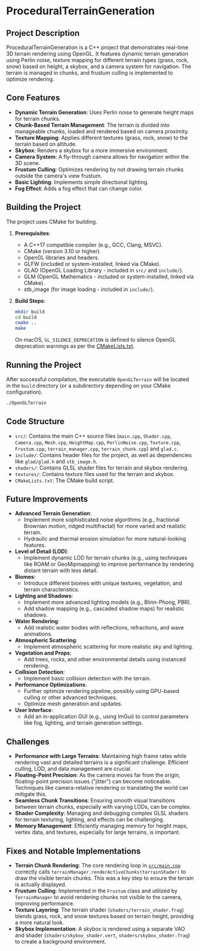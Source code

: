 # ProceduralTerrainGeneration

## Project Description

ProceduralTerrainGeneration is a C++ project that demonstrates real-time 3D terrain rendering using OpenGL. It features dynamic terrain generation using Perlin noise, texture mapping for different terrain types (grass, rock, snow) based on height, a skybox, and a camera system for navigation. The terrain is managed in chunks, and frustum culling is implemented to optimize rendering.

## Core Features

*   **Dynamic Terrain Generation**: Uses Perlin noise to generate height maps for terrain chunks.
*   **Chunk-Based Terrain Management**: The terrain is divided into manageable chunks, loaded and rendered based on camera proximity.
*   **Texture Mapping**: Applies different textures (grass, rock, snow) to the terrain based on altitude.
*   **Skybox**: Renders a skybox for a more immersive environment.
*   **Camera System**: A fly-through camera allows for navigation within the 3D scene.
*   **Frustum Culling**: Optimizes rendering by not drawing terrain chunks outside the camera's view frustum.
*   **Basic Lighting**: Implements simple directional lighting.
*   **Fog Effect**: Adds a fog effect that can change color.

## Building the Project

The project uses CMake for building.

1.  **Prerequisites**:
    *   A C++17 compatible compiler (e.g., GCC, Clang, MSVC).
    *   CMake (version 3.10 or higher).
    *   OpenGL libraries and headers.
    *   GLFW (included or system-installed, linked via CMake).
    *   GLAD (OpenGL Loading Library - included in `src/` and `include/`).
    *   GLM (OpenGL Mathematics - included or system-installed, linked via CMake).
    *   stb_image (for image loading - included in `include/`).

2.  **Build Steps**:
    ```bash
    mkdir build
    cd build
    cmake ..
    make
    ```
    On macOS, `GL_SILENCE_DEPRECATION` is defined to silence OpenGL deprecation warnings as per the [CMakeLists.txt](CMakeLists.txt).

## Running the Project

After successful compilation, the executable `OpenGLTerrain` will be located in the `build` directory (or a subdirectory depending on your CMake configuration).

```bash
./OpenGLTerrain
```

## Code Structure

*   `src/`: Contains the main C++ source files (`main.cpp`, `Shader.cpp`, `Camera.cpp`, `Mesh.cpp`, `HeightMap.cpp`, `PerlinNoise.cpp`, `Texture.cpp`, `Frustum.cpp`, `terrain_manager.cpp`, `terrain_chunk.cpp`) and `glad.c`.
*   `include/`: Contains header files for the project, as well as dependencies like `glad/glad.h` and `stb_image.h`.
*   `shaders/`: Contains GLSL shader files for terrain and skybox rendering.
*   `textures/`: Contains texture files used for the terrain and skybox.
*   `CMakeLists.txt`: The CMake build script.

## Future Improvements

*   **Advanced Terrain Generation**:
    *   Implement more sophisticated noise algorithms (e.g., fractional Brownian motion, ridged multifractal) for more varied and realistic terrain.
    *   Hydraulic and thermal erosion simulation for more natural-looking features.
*   **Level of Detail (LOD)**:
    *   Implement dynamic LOD for terrain chunks (e.g., using techniques like ROAM or GeoMipmapping) to improve performance by rendering distant terrain with less detail.
*   **Biomes**:
    *   Introduce different biomes with unique textures, vegetation, and terrain characteristics.
*   **Lighting and Shadows**:
    *   Implement more advanced lighting models (e.g., Blinn-Phong, PBR).
    *   Add shadow mapping (e.g., cascaded shadow maps) for realistic shadows.
*   **Water Rendering**:
    *   Add realistic water bodies with reflections, refractions, and wave animations.
*   **Atmospheric Scattering**:
    *   Implement atmospheric scattering for more realistic sky and lighting.
*   **Vegetation and Props**:
    *   Add trees, rocks, and other environmental details using instanced rendering.
*   **Collision Detection**:
    *   Implement basic collision detection with the terrain.
*   **Performance Optimizations**:
    *   Further optimize rendering pipeline, possibly using GPU-based culling or other advanced techniques.
    *   Optimize mesh generation and updates.
*   **User Interface**:
    *   Add an in-application GUI (e.g., using ImGui) to control parameters like fog, lighting, and terrain generation settings.

## Challenges

*   **Performance with Large Terrains**: Maintaining high frame rates while rendering vast and detailed terrains is a significant challenge. Efficient culling, LOD, and data management are crucial.
*   **Floating-Point Precision**: As the camera moves far from the origin, floating-point precision issues ("jitter") can become noticeable. Techniques like camera-relative rendering or translating the world can mitigate this.
*   **Seamless Chunk Transitions**: Ensuring smooth visual transitions between terrain chunks, especially with varying LODs, can be complex.
*   **Shader Complexity**: Managing and debugging complex GLSL shaders for terrain texturing, lighting, and effects can be challenging.
*   **Memory Management**: Efficiently managing memory for height maps, vertex data, and textures, especially for large terrains, is important.

## Fixes and Notable Implementations

*   **Terrain Chunk Rendering**: The core rendering loop in [`src/main.cpp`](src/main.cpp) correctly calls `terrainManager.renderActiveChunks(terrainShader)` to draw the visible terrain chunks. This was a key step to ensure the terrain is actually displayed.
*   **Frustum Culling**: Implemented in the `Frustum` class and utilized by `TerrainManager` to avoid rendering chunks not visible to the camera, improving performance.
*   **Texture Layering**: The terrain shader (`shaders/terrain_shader.frag`) blends grass, rock, and snow textures based on terrain height, providing a more natural look.
*   **Skybox Implementation**: A skybox is rendered using a separate VAO and shader (`shaders/skybox_shader.vert`, `shaders/skybox_shader.frag`) to create a background environment.
